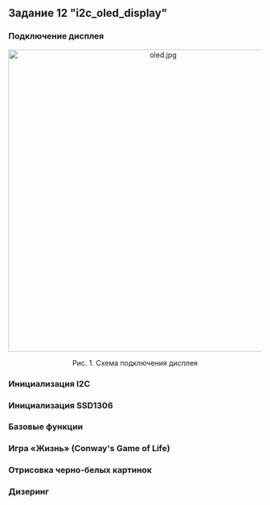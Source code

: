 ## Задание 12 "i2c_oled_display"

### Подключение дисплея 

<p align="center">
  <img width="600" src="https://github.com/edosedgar/stm32f0_ARM/wiki/oled.jpg" alt="oled.jpg"/>
  <p align="center"> Рис. 1. Схема подключения дисплея <p align="center">

### Инициализация I2C

### Инициализация SSD1306

### Базовые функции

### Игра «Жизнь» (Conway's Game of Life) 

### Отрисовка черно-белых картинок

### Дизеринг
